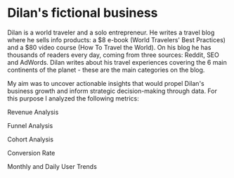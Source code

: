 # Dilan's fictional business
Dilan is a world traveler and a solo entrepreneur. He writes a travel blog where he sells info products: a $8 e-book (World Travelers' Best Practices) and a $80 video course (How To Travel the World).
On his blog he has thousands of readers every day, coming from three sources: Reddit, SEO and AdWords.
Dilan writes about his travel experiences covering the 6 main continents of the planet - these are the main categories on the blog.

My aim was to uncover actionable insights that would propel Dilan's business growth and inform strategic decision-making through data.  For this purpose I analyzed the following metrics:

Revenue Analysis

Funnel Analysis

Cohort Analysis

Conversion Rate 

Monthly and Daily User Trends
